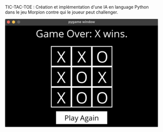 TIC-TAC-TOE : 
Création et implémentation d'une IA en language Python dans le jeu Morpion contre qui le joueur peut challenger.

![plot](Tictactoe.png)